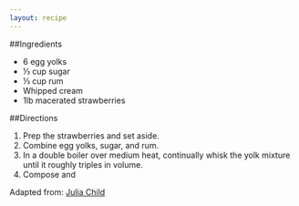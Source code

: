 ```yaml
---
layout: recipe
---
```


##Ingredients

- 6 egg yolks
- &#8531; cup sugar
- &#8531; cup rum
- Whipped cream
- 1lb macerated strawberries
	
##Directions
1. Prep the strawberries and set aside.
2. Combine egg yolks, sugar, and rum.
3. In a double boiler over medium heat, continually whisk the yolk mixture until it roughly triples in volume.
4. Compose and

Adapted from: [Julia Child](http://www.epicurious.com/recipes/food/views/sabayon-with-strawberries-105472)